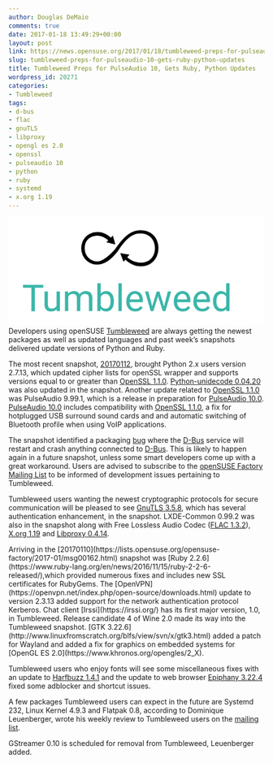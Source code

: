 ```yaml
---
author: Douglas DeMaio
comments: true
date: 2017-01-18 13:49:29+00:00
layout: post
link: https://news.opensuse.org/2017/01/18/tumbleweed-preps-for-pulseaudio-10-gets-ruby-python-updates/
slug: tumbleweed-preps-for-pulseaudio-10-gets-ruby-python-updates
title: Tumbleweed Preps for PulseAudio 10, Gets Ruby, Python Updates
wordpress_id: 20271
categories:
- Tumbleweed
tags:
- d-bus
- flac
- gnuTLS
- libproxy
- opengl es 2.0
- openssl
- pulseaudio 10
- python
- ruby
- systemd
- x.org 1.19
---
```


![](/wp-content/uploads/2016/05/Tumbleweed-black-green.png)Developers using openSUSE [Tumbleweed](https://en.opensuse.org/Portal:Tumbleweed) are always getting the newest packages as well as updated languages and past week’s snapshots delivered update versions of Python and Ruby.

The most recent snapshot, [20170112](https://lists.opensuse.org/opensuse-factory/2017-01/msg00178.html), brought Python 2.x users version 2.7.13, which updated cipher lists for openSSL wrapper and supports versions equal to or greater than [OpenSSL 1.1.0](https://www.openssl.org/news/openssl-1.1.0-notes.html). [Python-unidecode 0.04.20](https://pypi.python.org/pypi/Unidecode) was also updated in the snapshot. Another update related to [OpenSSL 1.1.0](https://www.openssl.org/news/openssl-1.1.0-notes.html) was PulseAudio 9.99.1, which is a release in preparation for [PulseAudio 10.0](https://www.freedesktop.org/wiki/Software/PulseAudio/Notes/10.0/). [PulseAudio 10.0](https://www.freedesktop.org/wiki/Software/PulseAudio/Notes/10.0/) includes compatibility with [OpenSSL 1.1.0](https://www.openssl.org/news/openssl-1.1.0-notes.html), a fix for hotplugged USB surround sound cards and and automatic switching of Bluetooth profile when using VoIP applications.

The snapshot identified a packaging [bug](https://bugzilla.opensuse.org/show_bug.cgi?id=1020301) where the [D-Bus](https://www.freedesktop.org/wiki/Software/dbus/) service will restart and crash anything connected to [D-Bus](https://www.freedesktop.org/wiki/Software/dbus/). This is likely to happen again in a future snapshot, unless some smart developers come up with a great workaround. Users are advised to subscribe to the [openSUSE Factory Mailing List](https://lists.opensuse.org/opensuse-factory/) to be informed of development issues pertaining to Tumbleweed.

Tumbleweed users wanting the newest cryptographic protocols for secure communication will be pleased to see [GnuTLS 3.5.8](https://gnutls.org/manual/gnutls.html#Introduction-to-GnuTLS), which has several authentication enhancement, in the snapshot. LXDE-Common 0.99.2 was also in the snapshot along with Free Lossless Audio Codec ([FLAC 1.3.2](https://xiph.org/flac/changelog.html)), [X.org 1.19](http://www.phoronix.com/scan.php?page=search&q=X.Org+Server+1.19) and [Libproxy 0.4.14](https://github.com/libproxy/libproxy/releases).

<!-- more -->Arriving in the [20170110](https://lists.opensuse.org/opensuse-factory/2017-01/msg00162.html) snapshot was [Ruby 2.2.6](https://www.ruby-lang.org/en/news/2016/11/15/ruby-2-2-6-released/),which provided numerous fixes and includes new SSL certificates for RubyGems. The [OpenVPN](https://openvpn.net/index.php/open-source/downloads.html) update to version 2.3.13 added support for the network authentication protocol Kerberos. Chat client [Irssi](https://irssi.org/) has its first major version, 1.0, in Tumbleweed. Release candidate 4 of Wine 2.0 made its way into the Tumbleweed snapshot. [GTK 3.22.6](http://www.linuxfromscratch.org/blfs/view/svn/x/gtk3.html) added a patch for Wayland and added a fix for graphics on embedded systems for [OpenGL ES 2.0](https://www.khronos.org/opengles/2_X).

Tumbleweed users who enjoy fonts will see some miscellaneous fixes with an update to [Harfbuzz 1.4.1](https://www.freedesktop.org/wiki/Software/HarfBuzz/) and the update to web browser [Epiphany 3.22.4](https://en.wikipedia.org/wiki/Web_(web_browser)) fixed some adblocker and shortcut issues.

A few packages Tumbleweed users can expect in the future are Systemd 232, Linux Kernel 4.9.3 and Flatpak 0.8, according to Dominique Leuenberger, wrote his weekly review to Tumbleweed users on the [mailing list](https://lists.opensuse.org/opensuse-factory/).

GStreamer 0.10 is scheduled for removal from Tumbleweed, Leuenberger added.
